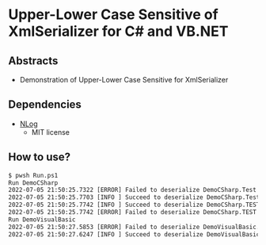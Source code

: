 # Upper-Lower Case Sensitive of XmlSerializer for C# and VB.NET

## Abstracts

* Demonstration of Upper-Lower Case Sensitive for XmlSerializer

## Dependencies

* [NLog](https://github.com/NLog/NLog)
  * MIT license

## How to use?

````cmd
$ pwsh Run.ps1
Run DemoCSharp
2022-07-05 21:50:25.7322 [ERROR] Failed to deserialize DemoCSharp.Test from TestUpper.xml
2022-07-05 21:50:25.7703 [INFO ] Succeed to deserialize DemoCSharp.Test from TestLower.xml
2022-07-05 21:50:25.7742 [INFO ] Succeed to deserialize DemoCSharp.TEST from TestUpper.xml
2022-07-05 21:50:25.7742 [ERROR] Failed to deserialize DemoCSharp.TEST from TestLower.xml
Run DemoVisualBasic
2022-07-05 21:50:27.5853 [ERROR] Failed to deserialize DemoVisualBasic.Test from TestUpper.xml
2022-07-05 21:50:27.6247 [INFO ] Succeed to deserialize DemoVisualBasic.Test from TestLower.xml
````
